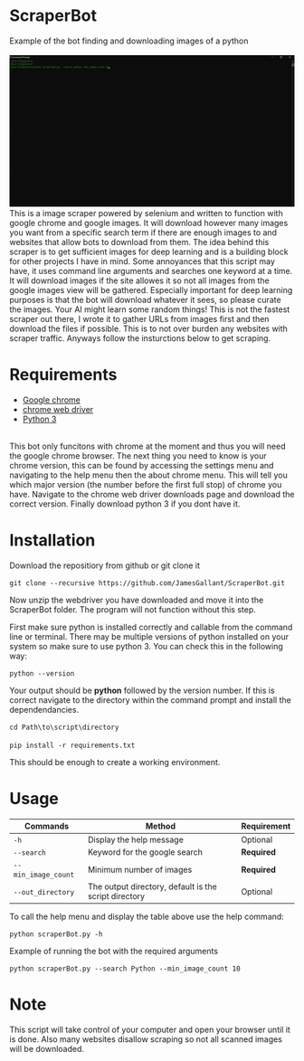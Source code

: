 # ScraperBot
Example of the bot finding and downloading images of a python
<br>
<br>
![scraperBot](scraperBot.gif)
<br>
This is a image scraper powered by selenium and written to function with google chrome and google images. It will download however many images you want from a specific search term if there are enough images to and websites that allow bots to download from them. The idea behind this scraper is to get sufficient images for deep learning and is a building block for other projects I have in mind. Some annoyances that this script may have, it uses command line arguments and searches one keyword at a time. It will download images if the site allowes it so not all images from the google images view will be gathered. Especially important for deep learning purposes is that the bot will download whatever it sees, so please curate the images. Your AI might learn some random things! This is not the fastest scraper out there, I wrote it to gather URLs from images first and then download the files if possible. This is to not over burden any websites with scraper traffic. Anyways follow the insturctions below to get scraping.
<br>
# Requirements
- [Google chrome](https://www.google.com/intl/en/chrome/)
- [chrome web driver](https://chromedriver.chromium.org/downloads)
- [Python 3](https://www.python.org/downloads/)

<br>
This bot only funcitons with chrome at the moment and thus you will need the google chrome browser. The next thing you need to know is your chrome version, this can be found by accessing the settings menu and navigating to the help menu then the about chrome menu. This will tell you which major version (the number before the first full stop) of chrome you have. Navigate to the chrome web driver downloads page and download the correct version. Finally download python 3 if you dont have it. 

# Installation
Download the repositiory from github or git clone it
```
git clone --recursive https://github.com/JamesGallant/ScraperBot.git
```
Now unzip the webdriver you have downloaded and move it into the ScraperBot folder. The program will not function without this step.

First make sure python is installed correctly and callable from the command line or terminal. There may be multiple versions of python installed on your system so make sure to use python 3. You can check this in the following way:
```
python --version
```
Your output should be **python** followed by the version number. If this is correct navigate to the directory within the command prompt and install the dependendancies. 
```
cd Path\to\script\directory

pip install -r requirements.txt
```
This should be enough to create a working environment.

# Usage
|Commands             |Method                                                 |Requirement |
|---------------------|-------------------------------------------------------|------------|
|`-h`                 |Display the help message                               |Optional    |
|`--search`           |Keyword for the google search                          |**Required**|
|`--min_image_count`  |Minimum number of images                               |**Required**|
|`--out_directory`    |The output directory, default is the script directory  |Optional    |

To call the help menu and display the table above use the help command:
```
python scraperBot.py -h
```
Example of running the bot with the required arguments
```
python scraperBot.py --search Python --min_image_count 10
```
# Note
This script will take control of your computer and open your browser until it is done. Also many websites disallow scraping so not all scanned images will be downloaded. 
